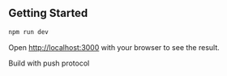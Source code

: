 ## Getting Started

```bash
npm run dev
```

Open [http://localhost:3000](http://localhost:3000) with your browser to see the result.

Build with push protocol
